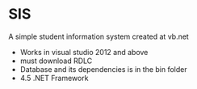 # SIS
A simple student information system created at vb.net

- Works in visual studio 2012 and above
- must download RDLC
- Database and its dependencies is in the bin folder
- 4.5 .NET Framework
